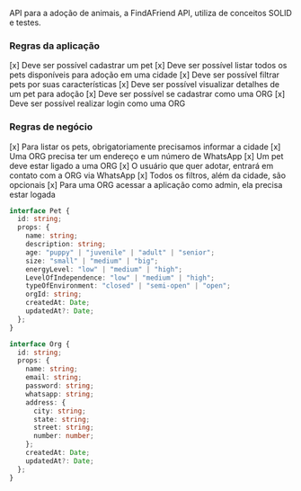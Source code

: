 API para a adoção de animais, a FindAFriend API, utiliza de conceitos SOLID e testes.

### Regras da aplicação

[x] Deve ser possível cadastrar um pet
[x] Deve ser possível listar todos os pets disponíveis para adoção em uma cidade
[x] Deve ser possível filtrar pets por suas características
[x] Deve ser possível visualizar detalhes de um pet para adoção
[x] Deve ser possível se cadastrar como uma ORG
[x] Deve ser possível realizar login como uma ORG

### Regras de negócio

[x] Para listar os pets, obrigatoriamente precisamos informar a cidade
[x] Uma ORG precisa ter um endereço e um número de WhatsApp
[x] Um pet deve estar ligado a uma ORG
[x] O usuário que quer adotar, entrará em contato com a ORG via WhatsApp
[x] Todos os filtros, além da cidade, são opcionais
[x] Para uma ORG acessar a aplicação como admin, ela precisa estar logada

```typescript
interface Pet {
  id: string;
  props: {
    name: string;
    description: string;
    age: "puppy" | "juvenile" | "adult" | "senior";
    size: "small" | "medium" | "big";
    energyLevel: "low" | "medium" | "high";
    LevelOfIndependence: "low" | "medium" | "high";
    typeOfEnvironment: "closed" | "semi-open" | "open";
    orgId: string;
    createdAt: Date;
    updatedAt?: Date;
  };
}

interface Org {
  id: string;
  props: {
    name: string;
    email: string;
    password: string;
    whatsapp: string;
    address: {
      city: string;
      state: string;
      street: string;
      number: number;
    };
    createdAt: Date;
    updatedAt?: Date;
  };
}
```
